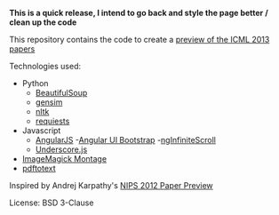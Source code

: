 **This is a quick release, I intend to go back and style the page better / clean up the code**

This repository contains the code to create a [preview of the ICML 2013 papers](http://benhamner.com/icml2013preview/#/)

Technologies used:

 - Python
   - [BeautifulSoup](http://www.crummy.com/software/BeautifulSoup/)
   - [gensim](http://radimrehurek.com/gensim/)
   - [nltk](http://nltk.org/)
   - [requiests](http://docs.python-requests.org/en/latest/)
 - Javascript
   - [AngularJS](http://angularjs.org/)
     -[Angular UI Bootstrap](http://angular-ui.github.io/bootstrap/)
     -[ngInfiniteScroll](http://binarymuse.github.io/ngInfiniteScroll/)
   - [Underscore.js](http://underscorejs.org/)
 - [ImageMagick Montage](http://www.imagemagick.org/script/montage.php)
 - [pdftotext](http://linux.die.net/man/1/pdftotext)

Inspired by Andrej Karpathy's [NIPS 2012 Paper Preview](https://github.com/karpathy/nipspreview)

License: BSD 3-Clause